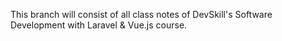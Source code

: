 This branch will consist of all class notes of DevSkill's Software Development with Laravel & Vue.js course.
